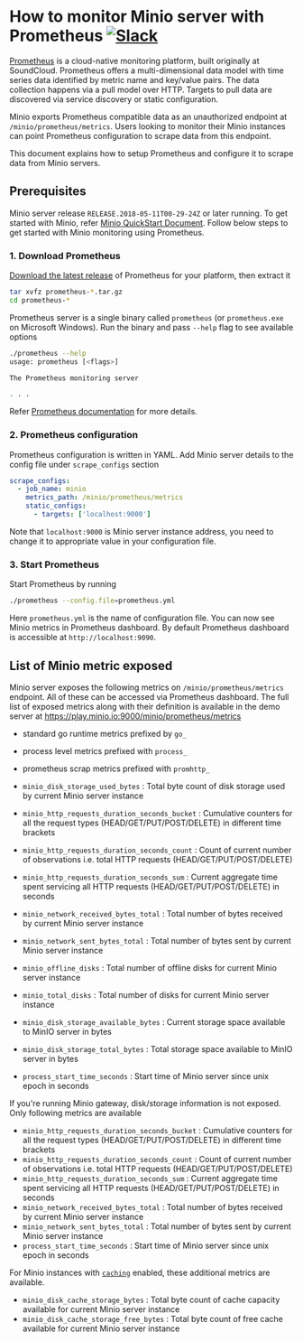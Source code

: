 # How to monitor Minio server with Prometheus [![Slack](https://slack.minio.io/slack?type=svg)](https://slack.minio.io)

[Prometheus](https://prometheus.io) is a cloud-native monitoring platform, built originally at SoundCloud. Prometheus offers a multi-dimensional data model with time series data identified by metric name and key/value pairs. The data collection happens via a pull model over HTTP. Targets to pull data are discovered via service discovery or static configuration.

Minio exports Prometheus compatible data as an unauthorized endpoint at `/minio/prometheus/metrics`. Users looking to monitor their Minio instances can point Prometheus configuration to scrape data from this endpoint.

This document explains how to setup Prometheus and configure it to scrape data from Minio servers.

## Prerequisites

Minio server release `RELEASE.2018-05-11T00-29-24Z` or later running. To get started with Minio, refer [Minio QuickStart Document](https://docs.minio.io/docs/minio-quickstart-guide). Follow below steps to get started with Minio monitoring using Prometheus.

### 1. Download Prometheus

[Download the latest release](https://prometheus.io/download) of Prometheus for your platform, then extract it

```sh
tar xvfz prometheus-*.tar.gz
cd prometheus-*
```

Prometheus server is a single binary called `prometheus` (or `prometheus.exe` on Microsoft Windows). Run the binary and pass `--help` flag to see available options

```sh
./prometheus --help
usage: prometheus [<flags>]

The Prometheus monitoring server

. . .

```

Refer [Prometheus documentation](https://prometheus.io/docs/introduction/first_steps/) for more details.

### 2. Prometheus configuration

Prometheus configuration is written in YAML. Add Minio server details to the config file under `scrape_configs` section

```yaml
scrape_configs:
  - job_name: minio
    metrics_path: /minio/prometheus/metrics
    static_configs:
      - targets: ['localhost:9000']
```

Note that `localhost:9000` is Minio server instance address, you need to change it to appropriate value in your configuration file.

### 3. Start Prometheus

Start Prometheus by running

```sh
./prometheus --config.file=prometheus.yml
```

Here `prometheus.yml` is the name of configuration file. You can now see Minio metrics in Prometheus dashboard. By default Prometheus dashboard is accessible at `http://localhost:9090`.

## List of Minio metric exposed

Minio server exposes the following metrics on `/minio/prometheus/metrics` endpoint. All of these can be accessed via Prometheus dashboard. The full list of exposed metrics along with their definition is available in the demo server at https://play.minio.io:9000/minio/prometheus/metrics

- standard go runtime metrics prefixed by `go_` 
- process level metrics prefixed with `process_`
- prometheus scrap metrics prefixed with `promhttp_`

- `minio_disk_storage_used_bytes` : Total byte count of disk storage used by current Minio server instance
- `minio_http_requests_duration_seconds_bucket` : Cumulative counters for all the request types (HEAD/GET/PUT/POST/DELETE) in different time brackets
- `minio_http_requests_duration_seconds_count` : Count of current number of observations i.e. total HTTP requests (HEAD/GET/PUT/POST/DELETE)
- `minio_http_requests_duration_seconds_sum` : Current aggregate time spent servicing all HTTP requests (HEAD/GET/PUT/POST/DELETE) in seconds
- `minio_network_received_bytes_total` : Total number of bytes received by current Minio server instance
- `minio_network_sent_bytes_total` : Total number of bytes sent by current Minio server instance
- `minio_offline_disks` : Total number of offline disks for current Minio server instance
- `minio_total_disks` : Total number of disks for current Minio server instance
- `minio_disk_storage_available_bytes` : Current storage space available to MinIO server in bytes
- `minio_disk_storage_total_bytes` : Total storage space available to MinIO server in bytes
- `process_start_time_seconds` : Start time of Minio server since unix epoch in seconds

If you're running Minio gateway, disk/storage information is not exposed. Only following metrics are available

- `minio_http_requests_duration_seconds_bucket` : Cumulative counters for all the request types (HEAD/GET/PUT/POST/DELETE) in different time brackets
- `minio_http_requests_duration_seconds_count` : Count of current number of observations i.e. total HTTP requests (HEAD/GET/PUT/POST/DELETE)
- `minio_http_requests_duration_seconds_sum` : Current aggregate time spent servicing all HTTP requests (HEAD/GET/PUT/POST/DELETE) in seconds
- `minio_network_received_bytes_total` : Total number of bytes received by current Minio server instance
- `minio_network_sent_bytes_total` : Total number of bytes sent by current Minio server instance
- `process_start_time_seconds` : Start time of Minio server since unix epoch in seconds

For Minio instances with [`caching`](https://github.com/minio/minio/tree/master/docs/disk-caching) enabled, these additional metrics are available.

- `minio_disk_cache_storage_bytes` : Total byte count of cache capacity available for current Minio server instance
- `minio_disk_cache_storage_free_bytes` : Total byte count of free cache available for current Minio server instance
